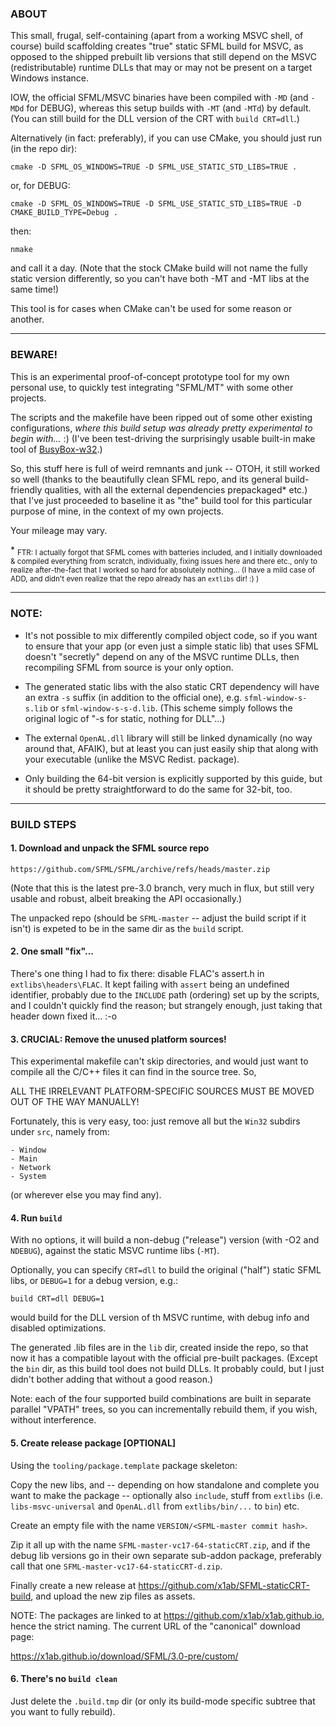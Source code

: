 ﻿### ABOUT

This small, frugal, self-containing (apart from a working MSVC shell, of
course) build scaffolding creates "true" static SFML build for MSVC, as
opposed to the shipped prebuilt lib versions that still depend on the
MSVC (redistributable) runtime DLLs that may or may not be present on a
target Windows instance.

IOW, the official SFML/MSVC binaries have been compiled with `-MD` (and `-MDd`
for DEBUG), whereas this setup builds with `-MT` (and `-MTd`) by default.
(You can still build for the DLL version of the CRT with `build CRT=dll`.)

Alternatively (in fact: preferably), if you can use CMake, you should just
run (in the repo dir):

	cmake -D SFML_OS_WINDOWS=TRUE -D SFML_USE_STATIC_STD_LIBS=TRUE .

or, for DEBUG:

	cmake -D SFML_OS_WINDOWS=TRUE -D SFML_USE_STATIC_STD_LIBS=TRUE -D CMAKE_BUILD_TYPE=Debug .

then:

	nmake

and call it a day. (Note that the stock CMake build will not name the fully
static version differently, so you can't have both -MT and -MT libs at the
same time!)

This tool is for cases when CMake can't be used for some reason or another.

------------------------------------------------------------------------------

### BEWARE!

This is an experimental proof-of-concept prototype tool for my own personal
use, to quickly test integrating "SFML/MT" with some other projects.

The scripts and the makefile have been ripped out of some other existing
configurations, _where this build setup was already pretty experimental to 
begin with..._ :) (I've been test-driving the surprisingly usable built-in
make tool of [BusyBox-w32](https://github.com/rmyorston/busybox-w32/).)

So, this stuff here is full of weird remnants and junk -- OTOH, it still
worked so well (thanks to the beautifully clean SFML repo, and its general
build-friendly qualities, with all the external dependencies prepackaged*
etc.) that I've just proceeded to baseline it as "the" build tool for this
particular purpose of mine, in the context of my own projects.

Your mileage may vary.

\* <sub>FTR: I actually forgot that SFML comes with batteries included, and I
   initially downloaded & compiled everything from scratch, individually,
   fixing issues here and there etc., only to realize after-the-fact that
   I worked so hard for absolutely nothing... (I have a mild case of ADD,
   and didn't even realize that the repo already has an `extlibs` dir! :) )</sub>

------------------------------------------------------------------------------

### NOTE:

- It's not possible to mix differently compiled object code, so if you
want to ensure that your app (or even just a simple static lib) that uses
SFML doesn't "secretly" depend on any of the MSVC runtime DLLs, then
recompiling SFML from source is your only option.

- The generated static libs with the also static CRT dependency will have
an extra `-s` suffix (in addition to the official one), e.g.
`sfml-window-s-s.lib` or `sfml-window-s-s-d.lib`. (This scheme simply
follows the original logic of "-s for static, nothing for DLL"...)

- The external `OpenAL.dll` library will still be linked dynamically
(no way around that, AFAIK), but at least you can just easily ship that
along with your executable (unlike the MSVC Redist. package).

- Only building the 64-bit version is explicitly supported by this guide,
but it should be pretty straightforward to do the same for 32-bit, too.

------------------------------------------------------------------------------

### BUILD STEPS


#### 1. Download and unpack the SFML source repo

	https://github.com/SFML/SFML/archive/refs/heads/master.zip

  (Note that this is the latest pre-3.0 branch, very much in flux, but
  still very usable and robust, albeit breaking the API occasionally.)

  The unpacked repo (should be `SFML-master` -- adjust the build script
  if it isn't) is expeted to be in the same dir as the `build` script.


#### 2. One small "fix"...

  There's one thing I had to fix there: disable FLAC's assert.h in
  `extlibs\headers\FLAC`. It kept failing with `assert` being an undefined
  identifier, probably due to the `INCLUDE` path (ordering) set up by the
  scripts, and I couldn't quickly find the reason; but strangely enough,
  just taking that header down fixed it... :-o


#### 3. CRUCIAL: Remove the unused platform sources!

  This experimental makefile can't skip directories, and would just want
  to compile all the C/C++ files it can find in the source tree. So,
  
  ALL THE IRRELEVANT PLATFORM-SPECIFIC SOURCES MUST BE MOVED OUT
  OF THE WAY MANUALLY!

  Fortunately, this is very easy, too: just remove all but the `Win32` subdirs
  under `src`, namely from:

	- Window
	- Main
	- Network
	- System

  (or wherever else you may find any).


#### 4. Run `build`

  With no options, it will build a non-debug ("release") version (with -O2 and
  `NDEBUG`), against the static MSVC runtime libs (`-MT`).

  Optionally, you can specify `CRT=dll` to build the original ("half") static
  SFML libs, or `DEBUG=1` for a debug version, e.g.:

	build CRT=dll DEBUG=1

  would build for the DLL version of th MSVC runtime, with debug info and
  disabled optimizations.

  The generated .lib files are in the `lib` dir, created inside the repo, so
  that now it has a compatible layout with the official pre-built packages.
  (Except the `bin` dir, as this build tool does not build DLLs. It probably
  could, but I just didn't bother adding that without a good reason.)

  Note: each of the four supported build combinations are built in separate
  parallel "VPATH" trees, so you can incrementally rebuild them, if you wish,
  without interference.


#### 5. Create release package [OPTIONAL]

Using the `tooling/package.template` package skeleton:

Copy the new libs, and -- depending on how standalone and complete you want
to make the package -- optionally also `include`, stuff from `extlibs` (i.e.
`libs-msvc-universal` and `OpenAL.dll` from `extlibs/bin/...` to `bin`) etc.

Create an empty file with the name `VERSION/<SFML-master commit hash>`.

Zip it all up with the name `SFML-master-vc17-64-staticCRT.zip`, and if the
debug lib versions go in their own separate sub-addon package, preferably call
that one `SFML-master-vc17-64-staticCRT-d.zip`.

Finally create a new release at https://github.com/x1ab/SFML-staticCRT-build,
and upload the new zip files as assets.

NOTE: The packages are linked to at https://github.com/x1ab/x1ab.github.io,
hence the strict naming. The current URL of the "canonical" download page:

  https://x1ab.github.io/download/SFML/3.0-pre/custom/


#### 6. There's no `build clean`

Just delete the `.build.tmp` dir (or only its build-mode specific subtree
that you want to fully rebuild).
